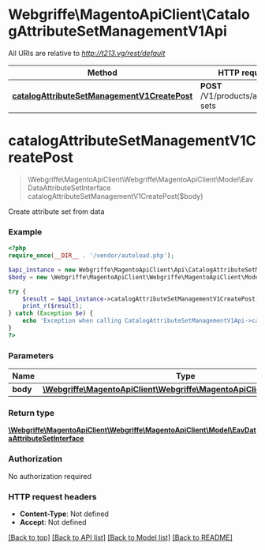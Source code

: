 # Webgriffe\MagentoApiClient\CatalogAttributeSetManagementV1Api

All URIs are relative to *http://t213.vg/rest/default*

Method | HTTP request | Description
------------- | ------------- | -------------
[**catalogAttributeSetManagementV1CreatePost**](CatalogAttributeSetManagementV1Api.md#catalogAttributeSetManagementV1CreatePost) | **POST** /V1/products/attribute-sets | 


# **catalogAttributeSetManagementV1CreatePost**
> \Webgriffe\MagentoApiClient\Webgriffe\MagentoApiClient\Model\EavDataAttributeSetInterface catalogAttributeSetManagementV1CreatePost($body)



Create attribute set from data

### Example
```php
<?php
require_once(__DIR__ . '/vendor/autoload.php');

$api_instance = new Webgriffe\MagentoApiClient\Api\CatalogAttributeSetManagementV1Api();
$body = new \Webgriffe\MagentoApiClient\Webgriffe\MagentoApiClient\Model\Body23(); // \Webgriffe\MagentoApiClient\Webgriffe\MagentoApiClient\Model\Body23 | 

try {
    $result = $api_instance->catalogAttributeSetManagementV1CreatePost($body);
    print_r($result);
} catch (Exception $e) {
    echo 'Exception when calling CatalogAttributeSetManagementV1Api->catalogAttributeSetManagementV1CreatePost: ', $e->getMessage(), PHP_EOL;
}
?>
```

### Parameters

Name | Type | Description  | Notes
------------- | ------------- | ------------- | -------------
 **body** | [**\Webgriffe\MagentoApiClient\Webgriffe\MagentoApiClient\Model\Body23**](../Model/\Webgriffe\MagentoApiClient\Webgriffe\MagentoApiClient\Model\Body23.md)|  | [optional]

### Return type

[**\Webgriffe\MagentoApiClient\Webgriffe\MagentoApiClient\Model\EavDataAttributeSetInterface**](../Model/EavDataAttributeSetInterface.md)

### Authorization

No authorization required

### HTTP request headers

 - **Content-Type**: Not defined
 - **Accept**: Not defined

[[Back to top]](#) [[Back to API list]](../../README.md#documentation-for-api-endpoints) [[Back to Model list]](../../README.md#documentation-for-models) [[Back to README]](../../README.md)

